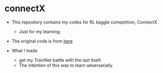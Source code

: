 # connectX


- This repository contains my codes for RL kaggle competition, ConnectX.
  - Just for my learning.

- The original code is from [here](https://www.kaggle.com/phunghieu/connectx-with-deep-q-learning)


- What I made

  - get my TrainNet battle with the last itself.
  - The intention of this was to learn adversarially.
  


